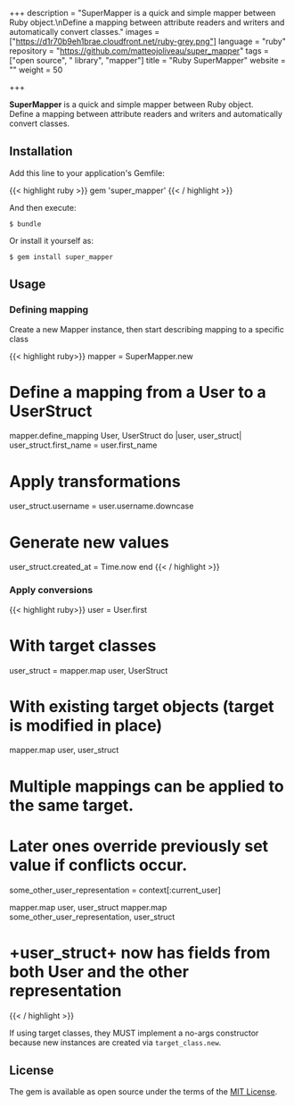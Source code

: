 +++
description = "SuperMapper is a quick and simple mapper between Ruby object.\nDefine a mapping between attribute readers and writers and automatically convert classes."
images = ["https://d1r70b9eh1brae.cloudfront.net/ruby-grey.png"]
language = "ruby"
repository = "https://github.com/matteojoliveau/super_mapper"
tags = ["open source", " library", "mapper"]
title = "Ruby SuperMapper"
website = ""
weight = 50

+++
<!-- markdownlint-disable commands-show-output -->
**SuperMapper** is a quick and simple mapper between Ruby object.  
Define a mapping between attribute readers and writers and automatically convert classes.

## Installation

Add this line to your application's Gemfile:

{{< highlight ruby >}}
gem 'super_mapper'
{{< / highlight >}}

And then execute:

    $ bundle

Or install it yourself as:

    $ gem install super_mapper

## Usage

### Defining mapping

Create a new Mapper instance, then start describing mapping to a specific class
<!-- markdownlint-disable -->
{{< highlight ruby>}}
mapper = SuperMapper.new

# Define a mapping from a User to a UserStruct

mapper.define_mapping User, UserStruct  do |user, user_struct|
  user_struct.first_name = user.first_name
  
# Apply transformations
  
  user_struct.username = user.username.downcase
  
# Generate new values 
  
  user_struct.created_at = Time.now
end
{{< / highlight >}}
<!-- markdownlint-enable -->
### Apply conversions
<!-- markdownlint-disable -->
{{< highlight ruby>}}
user = User.first

# With target classes
user_struct = mapper.map user, UserStruct

# With existing target objects (target is modified in place)
mapper.map user, user_struct

# Multiple mappings can be applied to the same target. 
# Later ones override previously set value if conflicts occur.

some_other_user_representation = context[:current_user]
 
mapper.map user, user_struct
mapper.map some_other_user_representation, user_struct

# +user_struct+ now has fields from both User and the other representation
{{< / highlight >}}
<!-- markdownlint-enable -->
If using target classes, they MUST implement a no-args constructor because new instances are created via `target_class.new`.

## License

The gem is available as open source under the terms of the [MIT License](https://opensource.org/licenses/MIT).